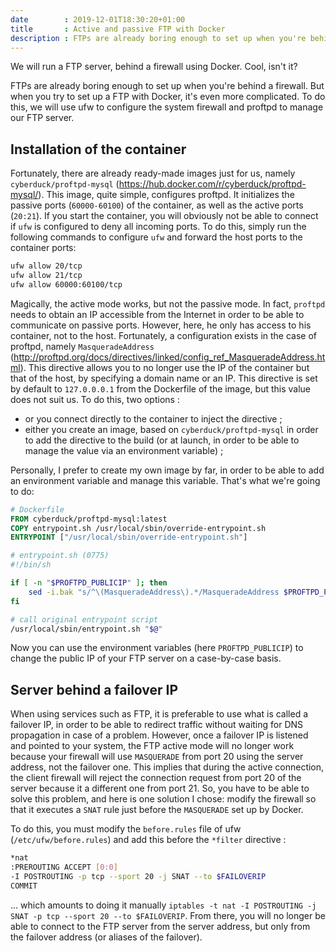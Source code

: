 ```yaml
---
date        : 2019-12-01T18:30:20+01:00
title       : Active and passive FTP with Docker
description : FTPs are already boring enough to set up when you're behind a firewall. But when you try to set up a FTP with Docker, it's even more complicated. To do this, we will use ufw to configure the system firewall and proftpd to manage our FTP server.
---
```


We will run a FTP server, behind a firewall using Docker. Cool, isn't it?

FTPs are already boring enough to set up when you're behind a firewall. But when
you try to set up a FTP with Docker, it's even more complicated. To do this, we
will use ufw to configure the system firewall and proftpd to manage our FTP
server.

## Installation of the container

Fortunately, there are already ready-made images just for us, namely
`cyberduck/proftpd-mysql` (https://hub.docker.com/r/cyberduck/proftpd-mysql/).
This image, quite simple, configures proftpd. It initializes the passive ports
(`60000-60100`) of the container, as well as the active ports (`20:21`). If you
start the container, you will obviously not be able to connect if `ufw` is
configured to deny all incoming ports. To do this, simply run the following
commands to configure `ufw` and forward the host ports to the container ports:

```bash
ufw allow 20/tcp
ufw allow 21/tcp
ufw allow 60000:60100/tcp
```

Magically, the active mode works, but not the passive mode. In fact, `proftpd`
needs to obtain an IP accessible from the Internet in order to be able to
communicate on passive ports. However, here, he only has access to his
container, not to the host. Fortunately, a configuration exists in the case of
proftpd, namely `MasqueradeAddress`
(http://proftpd.org/docs/directives/linked/config_ref_MasqueradeAddress.html).
This directive allows you to no longer use the IP of the container but that of
the host, by specifying a domain name or an IP. This directive is set by default
to `127.0.0.0.1` from the Dockerfile of the image, but this value does not suit
us. To do this, two options :

- or you connect directly to the container to inject the directive ;
- either you create an image, based on `cyberduck/proftpd-mysql` in order to add
  the directive to the build (or at launch, in order to be able to manage the
  value via an environment variable) ;

Personally, I prefer to create my own image by far, in order to be able to add
an environment variable and manage this variable. That's what we're going to do:

```dockerfile
# Dockerfile
FROM cyberduck/proftpd-mysql:latest
COPY entrypoint.sh /usr/local/sbin/override-entrypoint.sh
ENTRYPOINT ["/usr/local/sbin/override-entrypoint.sh"]
```

```bash
# entrypoint.sh (0775)
#!/bin/sh

if [ -n "$PROFTPD_PUBLICIP" ]; then
    sed -i.bak "s/^\(MasqueradeAddress\).*/MasqueradeAddress $PROFTPD_PUBLICIP/" /etc/proftpd/proftpd.conf
fi

# call original entrypoint script
/usr/local/sbin/entrypoint.sh "$@"
```

Now you can use the environment variables (here `PROFTPD_PUBLICIP`) to change
the public IP of your FTP server on a case-by-case basis.

## Server behind a failover IP

When using services such as FTP, it is preferable to use what is called a
failover IP, in order to be able to redirect traffic without waiting for DNS
propagation in case of a problem. However, once a failover IP is listened and
pointed to your system, the FTP active mode will no longer work because your
firewall will use `MASQUERADE` from port 20 using the server address, not the
failover one. This implies that during the active connection, the client
firewall will reject the connection request from port 20 of the server because
it a different one from port 21. So, you have to be able to solve this problem,
and here is one solution I chose: modify the firewall so that it executes a
`SNAT` rule just before the `MASQUERADE` set up by Docker.

To do this, you must modify the `before.rules` file of ufw
(`/etc/ufw/before.rules`) and add this before the `*filter` directive :

```bash
*nat
:PREROUTING ACCEPT [0:0]
-I POSTROUTING -p tcp --sport 20 -j SNAT --to $FAILOVERIP
COMMIT
```

... which amounts to doing it manually `iptables -t nat -I POSTROUTING -j
SNAT -p tcp --sport 20 --to $FAILOVERIP`. From there, you will no longer be able
to connect to the FTP server from the server address, but only from the failover
address (or aliases of the failover).
